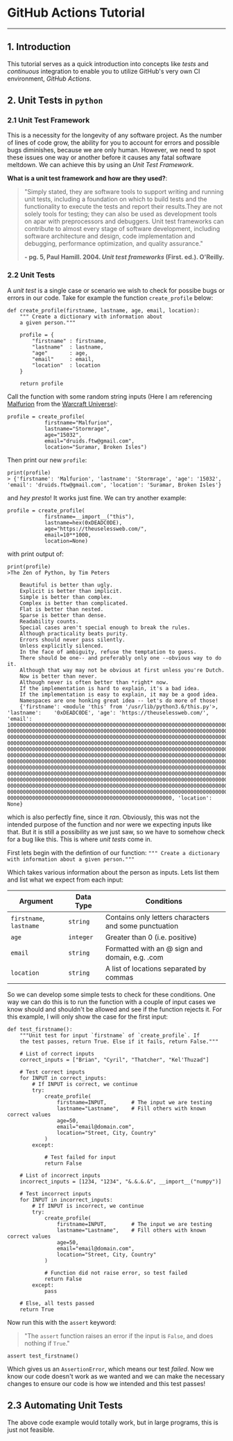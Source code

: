 # GitHub Actions Tutorial
---
## 1. Introduction
This tutorial serves as a quick introduction into concepts like *tests* and *continuous* integration to enable you to utilize GitHub's very own CI environment, *GitHub Actions*.

## 2. Unit Tests in `python`
### 2.1 Unit Test Framework 
This is a necessity for the longevity of any software project. As the number of lines of code grow, the ability for you to account for errors and possible bugs diminishes, because we are only human. However, we need to spot these issues one way or another before it causes any fatal software meltdown. We can achieve this by using an *Unit Test Framework*.

**What is a unit test framework and how are they used?**: 
>"Simply stated, they are software tools to support writing and running unit tests, including a foundation on which to build tests and the functionality to execute the tests and report their results.They are not solely tools for testing; they can also be used as development tools on apar with preprocessors and debuggers. Unit test frameworks can contribute to almost every stage of software development, including software architecture and design, code implementation and debugging, performance optimization, and quality assurance."
>
> **\- pg. 5, Paul Hamill. 2004. *Unit test frameworks* (First. ed.). O'Reilly.**

### 2.2 Unit Tests
A *unit test* is a single case or scenario we wish to check for possibe bugs or errors in our code. Take for example the function `create_profile` below:
```[python]
def create_profile(firstname, lastname, age, email, location):
    """ Create a dictionary with information about 
    a given person."""

    profile = {
        "firstname" : firstname,
        "lastname"  : lastname,
        "age"       : age,
        "email"     : email,
        "location"  : location
    }

    return profile
```
Call the function with some random string inputs (Here I am referencing [Malfurion](https://wow.gamepedia.com/Malfurion_Stormrage) from the [Warcraft Universe](https://wow.gamepedia.com/Wowpedia)):
```[python]
profile = create_profile(
            firstname="Malfurion", 
            lastname="Stormrage", 
            age="15032", 
            email="druids.ftw@gmail.com", 
            location="Suramar, Broken Isles")
```
Then print our new `profile`:
```[python]
print(profile)
> {'firstname': 'Malfurion', 'lastname': 'Stormrage', 'age': '15032', 'email': 'druids.ftw@gmail.com', 'location': 'Suramar, Broken Isles'}

```
and *hey presto*! It works just fine. We can try another example:
```[python]
profile = create_profile(
            firstname=__import__("this"), 
            lastname=hex(0xDEADC0DE), 
            age="https://theuselessweb.com/", 
            email=10**1000,
            location=None)
```
with print output of:
```[python]
print(profile)
>The Zen of Python, by Tim Peters

    Beautiful is better than ugly.
    Explicit is better than implicit.
    Simple is better than complex.
    Complex is better than complicated.
    Flat is better than nested.
    Sparse is better than dense.
    Readability counts.
    Special cases aren't special enough to break the rules.
    Although practicality beats purity.
    Errors should never pass silently.
    Unless explicitly silenced.
    In the face of ambiguity, refuse the temptation to guess.
    There should be one-- and preferably only one --obvious way to do it.
    Although that way may not be obvious at first unless you're Dutch.
    Now is better than never.
    Although never is often better than *right* now.
    If the implementation is hard to explain, it's a bad idea.
    If the implementation is easy to explain, it may be a good idea.
    Namespaces are one honking great idea -- let's do more of those!
    {'firstname': <module 'this' from '/usr/lib/python3.6/this.py'>, 'lastname':    '0xDEADC0DE', 'age': 'https://theuselessweb.com/', 'email':    1000000000000000000000000000000000000000000000000000000000000000000000000000000    0000000000000000000000000000000000000000000000000000000000000000000000000000000 0000000000000000000000000000000000000000000000000000000000000000000000000000000  0000000000000000000000000000000000000000000000000000000000000000000000000000000   0000000000000000000000000000000000000000000000000000000000000000000000000000000    0000000000000000000000000000000000000000000000000000000000000000000000000000000 0000000000000000000000000000000000000000000000000000000000000000000000000000000  0000000000000000000000000000000000000000000000000000000000000000000000000000000   0000000000000000000000000000000000000000000000000000000000000000000000000000000    0000000000000000000000000000000000000000000000000000000000000000000000000000000 0000000000000000000000000000000000000000000000000000000000000000000000000000000  0000000000000000000000000000000000000000000000000000000000000000000000000000000   00000000000000000000000000000000000000000000000000000, 'location': None}
```
which is also perfectly fine, since it *ran*. Obviously, this was not the intended purpose of the function and nor were we expecting inputs like that. But it is still a possibility as we just saw, so we have to somehow check for a bug like this. This is where *unit tests* come in. 

First lets begin with the defintion of our function:
`""" Create a dictionary with information about a given person."""`

Which takes various information about the person as inputs. Lets list them and list what we expect from each input:

Argument | Data Type | Conditions
--- | --- | --- 
`firstname`, `lastname` | `string` | Contains only letters characters and some punctuation
`age` | `integer` | Greater than 0 (i.e. positive)
`email` | `string` | Formatted with an @ sign and domain, e.g. .com
`location` | `string` | A list of locations separated by commas

So we can develop some simple tests to check for these conditions. One way we can do this is to run the function with a couple of input cases we know should and shouldn't be allowed and see if the function rejects it. For this example, I will only show the case for the first input:
```[python]
def test_firstname():
    """Unit test for input `firstname` of `create_profile`. If
    the test passes, return True. Else if it fails, return False."""

    # List of correct inputs
    correct_inputs = ["Brian", "Cyril", "Thatcher", "Kel'Thuzad"]

    # Test correct inputs
    for INPUT in correct_inputs:
        # If INPUT is correct, we continue
        try:
            create_profile(
                firstname=INPUT,        # The input we are testing
                lastname="Lastname",    # Fill others with known correct values
                age=50,
                email="email@domain.com",
                location="Street, City, Country"
            )
        except:

            # Test failed for input
            return False

    # List of incorrect inputs
    incorrect_inputs = [1234, "1234", "&.&.&.&", __import__("numpy")]

    # Test incorrect inputs
    for INPUT in incorrect_inputs:
        # If INPUT is incorrect, we continue
        try:
            create_profile(
                firstname=INPUT,        # The input we are testing
                lastname="Lastname",    # Fill others with known correct values
                age=50,
                email="email@domain.com",
                location="Street, City, Country"
            )
            
            # Function did not raise error, so test failed
            return False
        except:
            pass

    # Else, all tests passed
    return True
```
Now run this with the `assert` keyword:
> "The `assert` function raises an error if the input is `False`, and does nothing if `True`."
```[python]
assert test_firstname()
```
Which gives us an `AssertionError`, which means our test *failed*. Now we know our code doesn't work as we wanted and we can make the necessary changes to ensure our code is how we intended and this test passes! 

## 2.3 Automating Unit Tests
The above code example would totally work, but in large programs, this is just not feasible. 